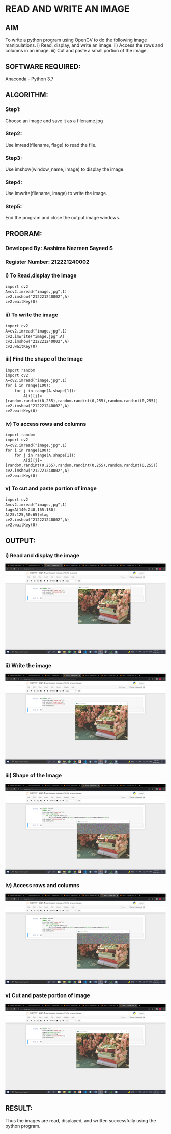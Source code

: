 # READ AND WRITE AN IMAGE

## AIM
To write a python program using OpenCV to do the following image manipulations.
i) Read, display, and write an image.
ii) Access the rows and columns in an image.
iii) Cut and paste a small portion of the image.

## SOFTWARE REQUIRED:
Anaconda - Python 3.7

## ALGORITHM:
### Step1:
Choose an image and save it as a filename.jpg
### Step2:
Use imread(filename, flags) to read the file.
### Step3:
Use imshow(window_name, image) to display the image.
### Step4:
Use imwrite(filename, image) to write the image.
### Step5:
End the program and close the output image windows.

## PROGRAM:
### Developed By: Aashima Nazreen Sayeed S
### Register Number: 212221240002

### i) To Read,display the image
```
import cv2
A=cv2.imread("image.jpg",1)
cv2.imshow("212221240002",A)
cv2.waitKey(0)
```
### ii) To write the image
```
import cv2
A=cv2.imread("image.jpg",1)
cv2.imwrite("image.jpg",A)
cv2.imshow("212221240002",A)
cv2.waitKey(0)
```
### iii) Find the shape of the Image
```
import random
import cv2
A=cv2.imread("image.jpg",1)
for i in range(100):
    for j in range(A.shape[1]):
        A[i][j]=[random.randint(0,255),random.randint(0,255),random.randint(0,255)]
cv2.imshow("212221240002",A)
cv2.waitKey(0)
```
### iv) To access rows and columns
```
import random
import cv2
A=cv2.imread("image.jpg",1)
for i in range(100):
    for j in range(A.shape[1]):
        A[i][j]=[random.randint(0,255),random.randint(0,255),random.randint(0,255)]
cv2.imshow("212221240002",A)
cv2.waitKey(0)
```
### v) To cut and paste portion of image
```
import cv2
A=cv2.imread("image.jpg",1)
tag=A[140:240,165:180]
A[25:125,50:65]=tag
cv2.imshow("212221240002",A)
cv2.waitKey(0)
```

## OUTPUT:

### i) Read and display the image
![output](./output1.png)
<br>

### ii) Write the image
![output](./output2.png)
<br>

### iii) Shape of the Image
![output](./output3.png)
<br>

### iv) Access rows and columns
![output](./output4.png)
<br>

### v) Cut and paste portion of image
![output](./output5.png)
<br>


## RESULT:
Thus the images are read, displayed, and written successfully using the python program.


